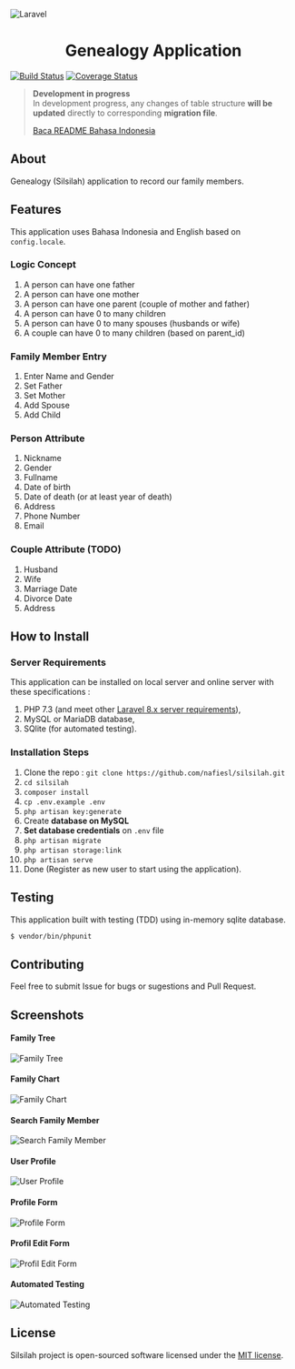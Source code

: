 ![Laravel](https://laravel.com/assets/img/components/logo-laravel.svg)

<h1 align="center">Genealogy Application</h1>

[![Build Status](https://travis-ci.org/nafiesl/silsilah.svg?branch=master)](https://travis-ci.org/nafiesl/silsilah)
[![Coverage Status](https://coveralls.io/repos/github/nafiesl/silsilah/badge.svg?branch=master)](https://coveralls.io/github/nafiesl/silsilah?branch=master)

> **Development in progress**  
> In development progress, any changes of table structure **will be updated** directly to corresponding **migration file**.
>
> [Baca README Bahasa Indonesia](readme.id.md)

## About
Genealogy (Silsilah) application to record our family members.

## Features
This application uses Bahasa Indonesia and English based on `config.locale`.

### Logic Concept
1. A person can have one father
2. A person can have one mother
3. A person can have one parent (couple of mother and father)
4. A person can have 0 to many children
5. A person can have 0 to many spouses (husbands or wife)
6. A couple can have 0 to many children (based on parent_id)

### Family Member Entry
1. Enter Name and Gender
2. Set Father
3. Set Mother
4. Add Spouse
5. Add Child

### Person Attribute
1. Nickname
2. Gender
3. Fullname
4. Date of birth
5. Date of death (or at least year of death)
6. Address
7. Phone Number
8. Email

### Couple Attribute (TODO)
1. Husband
2. Wife
3. Marriage Date
4. Divorce Date
5. Address

## How to Install

### Server Requirements

This application can be installed on local server and online server with these specifications :

1. PHP 7.3 (and meet other [Laravel 8.x server requirements](https://laravel.com/docs/8.x/deployment#server-requirements)),
2. MySQL or MariaDB database,
3. SQlite (for automated testing).

### Installation Steps

1. Clone the repo : `git clone https://github.com/nafiesl/silsilah.git`
2. `cd silsilah`
3. `composer install`
4. `cp .env.example .env`
5. `php artisan key:generate`
6. Create **database on MySQL**
7. **Set database credentials** on `.env` file
8. `php artisan migrate`
9. `php artisan storage:link`
10. `php artisan serve`
11. Done (Register as new user to start using the application).

## Testing
This application built with testing (TDD) using in-memory sqlite database.
```bash
$ vendor/bin/phpunit
```

## Contributing
Feel free to submit Issue for bugs or sugestions and Pull Request.

## Screenshots

#### Family Tree
![Family Tree](public/images/02-pohon-keluarga.jpg "Family Tree")

#### Family Chart
![Family Chart](public/images/03-bagan-keluarga.jpg "Family Chart")

#### Search Family Member
![Search Family Member](public/images/01-cari-keluarga.jpg "Search Family Member")

#### User Profile
![User Profile](public/images/04-profil.jpg "User Profile")

#### Profile Form
![Profile Form](public/images/05-form-profil.jpg "Profile Form")

#### Profil Edit Form
![Profil Edit Form](public/images/06-edit-profil.jpg "Profil Edit Form")

#### Automated Testing
![Automated Testing](public/images/07-automated-testing.jpg "Automated Testing")

## License

Silsilah project is open-sourced software licensed under the [MIT license](LICENSE).
